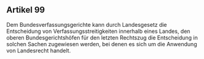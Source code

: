 ## Artikel 99

Dem Bundesverfassungsgerichte kann durch Landesgesetz die Entscheidung von Verfassungsstreitigkeiten innerhalb eines Landes, den oberen Bundesgerichtshöfen für den letzten Rechtszug die Entscheidung in solchen Sachen zugewiesen werden, bei denen es sich um die Anwendung von Landesrecht handelt.

